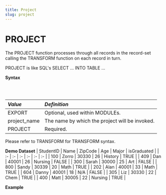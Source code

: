 ```yaml
---
title: Project
slug: project
---
```


# PROJECT

The PROJECT function processes through all records in the record-set calling the TRANSFORM function on each record in turn.

PROJECT is like SQL's SELECT … INTO TABLE …

**Syntax**
<pre>
    <EclCode 
    code="// Explicit TRANSFORM
    EXPORT project_name := PROJECT(input_dataset,
                                TRANSFORM(
                                    SELF.return_field_name := LEFT.input_Dataset_fieldname;
                                    ...
                                    ...
                                    ...
                                ));

    // Standalone TRANSFORM
    EXPORT project_name := PROJECT(input_dataset,
                                TRANSFORM_name(
                                    LEFT)
                                );">
    </EclCode>
</pre>

| _Value_ | _Definition_ |
| :- | :- |
| EXPORT | Optional, used within MODULEs. |
| project_name | The name by which the project will be invoked. |
| PROJECT | Required. |

Please refer to TRANSFORM for TRANSFORM syntax.

**Demo Dataset**
| StudentID | Name | ZipCode | Age | Major | isGraduated |
| :- | :- | :- | :- | :- | :- |
| 100 | Zorro | 30330 | 26 | History | TRUE |
| 409 | Dan | 40001 | 26 | Nursing | FALSE |
| 300 | Sarah | 30000 | 25 | Art | FALSE |
| 800 | Sandy | 30339 | 20 | Math | TRUE |
| 202 | Alan | 40001 | 33 | Math | TRUE |
| 604 | Danny | 40001 | 18 | N/A | FALSE |
| 305 | Liz | 30330 | 22 | Chem | TRUE |
| 400 | Matt | 30005 | 22 | Nursing | TRUE |

**Example**
<pre>
    <EclCode
    id="ProjectExp_1"
    tryMe="ProjectExp_1"
    code="/*Project Example:*/

    /*
    PROJECT Example:
    Given a student dataset, PROJECT will decide if a student is in-state or not.
    */

    StudentRec := RECORD
    INTEGER  StudentID;
    STRING   Name;
    STRING   ZipCode;
    INTEGER  Age;
    STRING   Major;
    BOOLEAN  isGraduated;
    END;

    StudentDS := DATASET([{100, 'Zorro',  '30330', 26, 'History', TRUE}, {409, 'Dan', '40001', 26, 'Nursing', FALSE},
                        {300, 'Sarah', '30000', 25, 'Art', FALSE}, {800, 'Sandy', '30339', 20, 'Math', TRUE},
                        {202, 'Alan', '40001', 33, 'Math', TRUE}, {604, 'Danny', '40001', 18, 'N/A', FALSE},
                        {305, 'Liz',  '30330', 22, 'Chem', TRUE}, {400, 'Matt', '30005', 22, 'Nursing', TRUE}],
                        studentRec);

    StudentsRes_layout := RECORD
        INTEGER  StudentID;
        BOOLEAN  InState;
        INTEGER  Tuition;
    END;

    ProjResult := PROJECT(StudentDS,
                    TRANSFORM(StudentsRes_layout,
                        SELF.InState := IF(LEFT.ZipCode IN ['30330', '30005', '30000'], TRUE, FALSE);
                        SELF := LEFT; // Assigns StudentID, since it exists in input dataset.

                        // Assigns default values to Tuition since it doesn't exists in input dataset, 
                        // nor it is defined in this TRANSFORM
                        SELF := []    // Assigns default values to Tuition since it doesn't exists in input dataset 
                        ));

    OUTPUT(ProjResult, NAMED('ProjResult'));">
    </EclCode>
</pre>